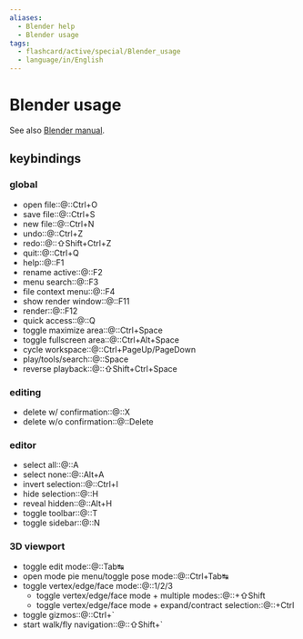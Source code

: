 ```yaml
---
aliases:
  - Blender help
  - Blender usage
tags:
  - flashcard/active/special/Blender_usage
  - language/in/English
---
```


# Blender usage

See also [Blender manual](https://docs.blender.org/manual/en/dev/interface/keymap/blender_default.html).

## keybindings

### global

- open file::@::Ctrl+O
- save file::@::Ctrl+S
- new file::@::Ctrl+N
- undo::@::Ctrl+Z
- redo::@::⇧Shift+Ctrl+Z
- quit::@::Ctrl+Q
- help::@::F1
- rename active::@::F2
- menu search::@::F3
- file context menu::@::F4
- show render window::@::F11
- render::@::F12
- quick access::@::Q
- toggle maximize area::@::Ctrl+Space
- toggle fullscreen area::@::Ctrl+Alt+Space
- cycle workspace::@::Ctrl+PageUp/PageDown
- play/tools/search::@::Space
- reverse playback::@::⇧Shift+Ctrl+Space

### editing

- delete w/ confirmation::@::X
- delete w/o confirmation::@::Delete

### editor

- select all::@::A
- select none::@::Alt+A
- invert selection::@::Ctrl+I
- hide selection::@::H
- reveal hidden::@::Alt+H
- toggle toolbar::@::T
- toggle sidebar::@::N

### 3D viewport

- toggle edit mode::@::Tab↹
- open mode pie menu/toggle pose mode::@::Ctrl+Tab↹
- toggle vertex/edge/face mode::@::1/2/3
  - toggle vertex/edge/face mode + multiple modes::@::+⇧Shift
  - toggle vertex/edge/face mode + expand/contract selection::@::+Ctrl
- toggle gizmos::@::Ctrl+\`
- start walk/fly navigation::@::⇧Shift+\`
